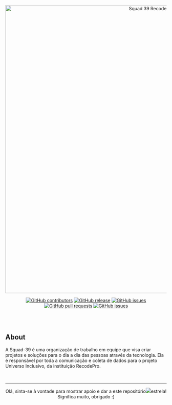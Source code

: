 <p align="center">
  <img alt="Squad 39 Recode Pro" src="https://github.com/Squad-039-RecodePro/universo-inclusivo/assets/116025593/3a08cd98-cb4e-40d4-8fa4-ac800df16e7c" "height="1000px" width="900px">
</p>



<div align="center">
  
[![GitHub contributors](https://img.shields.io/github/contributors/Squad-039-RecodePro/universo-inclusivo.svg?style=flat-square)](https://github.com/Squad-039-RecodePro/universo-inclusivo](https://github.com/Squad-039-RecodePro/universo-inclusivo)/graphs/contributors)
[![GitHub release](https://img.shields.io/github/license/Squad-039-RecodePro/universo-inclusivo.svg?style=flat-square)](https://github.com/Squad-039-RecodePro/universo-inclusivo/blob/master/LICENSE)
[![GitHub issues](https://img.shields.io/github/issues/Squad-039-RecodePro/universo-inclusivo.svg?style=flat-square)](https://github.com/Squad-039-RecodePro/universo-inclusivo/issues)
[![GitHub pull requests](https://img.shields.io/github/issues-pr-raw/Squad-039-RecodePro/universo-inclusivo.svg?style=flat-square)](https://github.com/Squad-039-RecodePro/universo-inclusivo/pulls)
[![GitHub issues](https://img.shields.io/github/stars/Squad-039-RecodePro/universo-inclusivo.svg?style=flat-square)](https://github.com/Squad-039-RecodePro/universo-inclusivo/stargazers)

<br><br>
</div>

## **About**

A Squad-39 é uma organização de trabalho em equipe que visa criar projetos e soluções para o dia a dia das pessoas através da tecnologia. Ela é responsável por toda a comunicação e coleta de dados para o projeto Universo Inclusivo, da instituição RecodePro.

<br>


--------
<p align="center">
 Olá, sinta-se à vontade para mostrar apoio e dar a este repositório<img src="https://img.icons8.com/fluency/20/null/star.png"/>estrela! Significa muito, obrigado :) 
</p>

